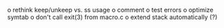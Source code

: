o rethink keep/unkeep vs. ss usage
o comment
o test errors
o optimize symtab
o don't call exit(3) from macro.c
o extend stack automatically (?)
